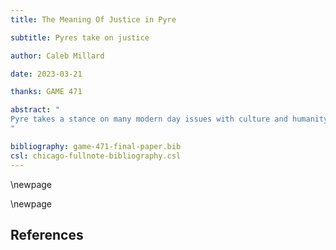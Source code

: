 ```yaml
---
title: The Meaning Of Justice in Pyre

subtitle: Pyres take on justice

author: Caleb Millard

date: 2023-03-21

thanks: GAME 471

abstract: "
Pyre takes a stance on many modern day issues with culture and humanity especially that of the outcast. The stances Pyre takes on these issues can be considered controversial by some. But also an important discussion for others since many people have not had to deal with it personally. The out casting of members of society is a punishment that very few fully understand and pyre poses this horrendous position in a more digestible format. Pyre poses the controversial question, should members of society be exiled for their crimes whether in prison or otherwise. Pyres question calls out what is wrong with society and shows us how we need to approach this difficult topic.
"

bibliography: game-471-final-paper.bib
csl: chicago-fullnote-bibliography.csl
---
```


\newpage






\newpage


## References
